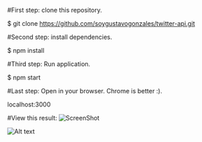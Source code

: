 #First step: clone this repository.

$ git clone https://github.com/soygustavogonzales/twitter-api.git

#Second step: install dependencies.

$ npm install

#Third step: Run application.

$ npm start

#Last step: Open in your browser. Chrome is better :).

localhost:3000

#View this result:
![ScreenShot](https://www.dropbox.com/s/0wer70zegvty3mc/pantalla-twitter-app.jpg?dl=0)

![Alt text](https://www.dropbox.com/s/0wer70zegvty3mc/pantalla-twitter-app.jpg?dl=0)

